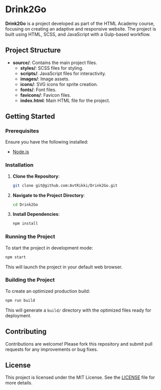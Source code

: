 
# Drink2Go

**Drink2Go** is a project developed as part of the HTML Academy course, focusing on creating an adaptive and responsive website. The project is built using HTML, SCSS, and JavaScript with a Gulp-based workflow.

## Project Structure

- **source/**: Contains the main project files.
  - **styles/**: SCSS files for styling.
  - **scripts/**: JavaScript files for interactivity.
  - **images/**: Image assets.
  - **icons/**: SVG icons for sprite creation.
  - **fonts/**: Font files.
  - **favicons/**: Favicon files.
  - **index.html**: Main HTML file for the project.

## Getting Started

### Prerequisites

Ensure you have the following installed:

- [Node.js](https://nodejs.org/)

### Installation

1. **Clone the Repository**:
   ```bash
   git clone git@github.com:AvtRikki/Drink2Go.git
   ```
2. **Navigate to the Project Directory**:
   ```bash
   cd Drink2Go
   ```
3. **Install Dependencies**:
   ```bash
   npm install
   ```

### Running the Project

To start the project in development mode:

```bash
npm start
```

This will launch the project in your default web browser.

### Building the Project

To create an optimized production build:

```bash
npm run build
```

This will generate a `build/` directory with the optimized files ready for deployment.

## Contributing

Contributions are welcome! Please fork this repository and submit pull requests for any improvements or bug fixes.

## License

This project is licensed under the MIT License. See the [LICENSE](LICENSE) file for more details.
